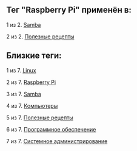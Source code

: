 ## Тег "Raspberry Pi" применён в:

1 из 2. [Samba](../Компьютеры%20и%20софт/Linux/Samba.md)

2 из 2. [Полезные рецепты](../Компьютеры%20и%20софт/Raspberry%20Pi/Полезные%20рецепты%20Raspberry%20Pi.md)

## Близкие теги:

1 из 7. [Linux](./linux.md)

2 из 7. [Raspberry Pi](./raspberry%20pi.md)

3 из 7. [Samba](./samba.md)

4 из 7. [Компьютеры](./компьютеры.md)

5 из 7. [Полезные рецепты](./полезные%20рецепты.md)

6 из 7. [Программное обеспечение](./программное%20обеспечение.md)

7 из 7. [Системное администрирование](./системное%20администрирование.md)

